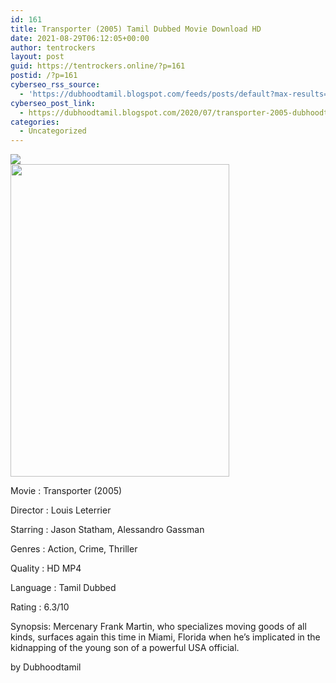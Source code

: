 ```yaml
---
id: 161
title: Transporter (2005) Tamil Dubbed Movie Download HD
date: 2021-08-29T06:12:05+00:00
author: tentrockers
layout: post
guid: https://tentrockers.online/?p=161
postid: /?p=161
cyberseo_rss_source:
  - 'https://dubhoodtamil.blogspot.com/feeds/posts/default?max-results=150&start-index=151'
cyberseo_post_link:
  - https://dubhoodtamil.blogspot.com/2020/07/transporter-2005-dubhoodtamil-movie.html
categories:
  - Uncategorized
---
```

<div class="media_block">
  <img src="https://1.bp.blogspot.com/-WYk9CaVVZxs/XyKNlw0RgQI/AAAAAAAABx0/ae0pAn021ZIs8IzZXGcym-dGuVaPsG6sgCNcBGAsYHQ/s72-w350-h500-c/transporter-2-531b8b971e7af.jpg" class="media_thumbnail" />
</div>

<div class="separator">
  <a href="https://1.bp.blogspot.com/-WYk9CaVVZxs/XyKNlw0RgQI/AAAAAAAABx0/ae0pAn021ZIs8IzZXGcym-dGuVaPsG6sgCNcBGAsYHQ/s1426/transporter-2-531b8b971e7af.jpg"><img loading="lazy" border="0" data-original-height="1426" data-original-width="1000" height="500" src="https://1.bp.blogspot.com/-WYk9CaVVZxs/XyKNlw0RgQI/AAAAAAAABx0/ae0pAn021ZIs8IzZXGcym-dGuVaPsG6sgCNcBGAsYHQ/w350-h500/transporter-2-531b8b971e7af.jpg" width="350" /></a>
</div>

Movie	<span></span>:	<span></span>Transporter (2005)

Director	<span></span>:	<span></span>Louis Leterrier

Starring	<span></span>:	<span></span>Jason Statham, Alessandro Gassman

Genres	<span></span>:	<span></span>Action, Crime, Thriller

Quality	<span></span>:	<span></span>HD MP4

Language	<span></span>:	<span></span>Tamil Dubbed

<div readability="12">
  Rating<span> </span>:<span> </span>6.3/10</p> 
  
  <p>
    Synopsis: Mercenary Frank Martin, who specializes moving goods of all kinds, surfaces again this time in Miami, Florida when he&#8217;s implicated in the kidnapping of the young son of a powerful USA official.
  </p>
</div>

by Dubhoodtamil